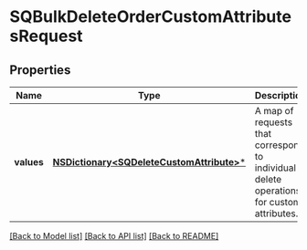 # SQBulkDeleteOrderCustomAttributesRequest

## Properties
Name | Type | Description | Notes
------------ | ------------- | ------------- | -------------
**values** | [**NSDictionary&lt;SQDeleteCustomAttribute&gt;***](SQDeleteCustomAttribute.md) | A map of requests that correspond to individual delete operations for custom attributes. | 

[[Back to Model list]](../README.md#documentation-for-models) [[Back to API list]](../README.md#documentation-for-api-endpoints) [[Back to README]](../README.md)


